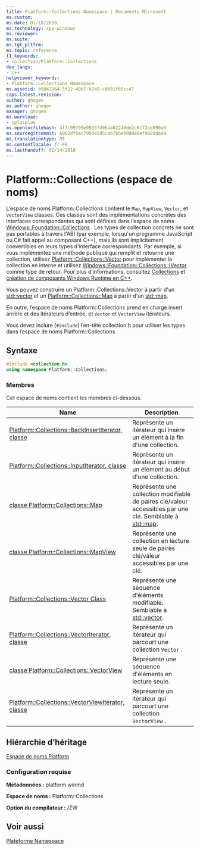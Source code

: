 ```yaml
---
title: Platform::Collections Namespace | Documents Microsoft
ms.custom: 
ms.date: 01/18/2018
ms.technology: cpp-windows
ms.reviewer: 
ms.suite: 
ms.tgt_pltfrm: 
ms.topic: reference
f1_keywords:
- collection/Platform::Collections
dev_langs:
- C++
helpviewer_keywords:
- Platform::Collections Namespace
ms.assetid: b5042864-5f22-40b7-b7a5-c0691f65cc47
caps.latest.revision: 
author: ghogen
ms.author: ghogen
manager: ghogen
ms.workload:
- cplusplus
ms.openlocfilehash: 4f7c99f99e0935fd96aa02240de2c0c72ce890a0
ms.sourcegitcommit: 6002df0ac79bde5d5cab7bbeb9d8e0ef9920da4a
ms.translationtype: MT
ms.contentlocale: fr-FR
ms.lasthandoff: 02/14/2018
---
```

# <a name="platformcollections-namespace"></a>Platform::Collections (espace de noms)

L’espace de noms Platform::Collections contient le `Map`, `MapView`, `Vector`, et `VectorView` classes. Ces classes sont des implémentations concrètes des interfaces correspondantes qui sont définies dans l’espace de noms [Windows::Foundation::Collections](http://go.microsoft.com/fwlink/p/?LinkId=262645) . Les types de collection concrets ne sont pas portables à travers l'ABI (par exemple, lorsqu'un programme JavaScript ou C# fait appel au composant C++), mais ils sont implicitement convertibles en leurs types d'interface correspondants. Par exemple, si vous implémentez une méthode publique qui remplit et retourne une collection, utilisez [Platform::Collections::Vector](../cppcx/platform-collections-vector-class.md) pour implémenter la collection en interne et utilisez [Windows::Foundation::Collections::IVector](http://go.microsoft.com/fwlink/p/?LinkId=262410) comme type de retour. Pour plus d’informations, consultez [Collections](../cppcx/collections-c-cx.md) et [création de composants Windows Runtime en C++](/windows/uwp/winrt-components/creating-windows-runtime-components-in-cpp).

Vous pouvez construire un Platform::Collections::Vector à partir d'un [std::vector](../standard-library/vector-class.md) et un [Platform::Collections::Map](../cppcx/platform-collections-map-class.md) à partir d'un [std::map](../standard-library/map-class.md).

En outre, l’espace de noms Platform::Collections prend en charge insert arrière et des itérateurs d’entrée, et `Vector` et `VectorView` itérateurs.

Vous devez inclure (`#include`) l’en-tête collection.h pour utiliser les types dans l’espace de noms Platform::Collections.

## <a name="syntax"></a>Syntaxe

```cpp
#include <collection.h>
using namespace Platform::Collections;
```

### <a name="members"></a>Membres

Cet espace de noms contient les membres ci-dessous.

|Name|Description|
|----------|-----------------|
|[Platform::Collections::BackInsertIterator, classe](../cppcx/platform-collections-backinsertiterator-class.md)|Représente un itérateur qui insère un élément à la fin d'une collection.|
|[Platform::Collections::InputIterator, classe](../cppcx/platform-collections-inputiterator-class.md)|Représente un itérateur qui insère un élément au début d'une collection.|
|[classe Platform::Collections::Map](../cppcx/platform-collections-map-class.md)|Représente une collection modifiable de paires clé/valeur accessibles par une clé. Semblable à [std::map](../standard-library/map-class.md).|
|[classe Platform::Collections::MapView](../cppcx/platform-collections-mapview-class.md)|Représente une collection en lecture seule de paires clé/valeur accessibles par une clé.|
|[Platform::Collections::Vector Class](../cppcx/platform-collections-vector-class.md)|Représente une séquence d'éléments modifiable. Semblable à [std::vector](../standard-library/vector-class.md).|
|[Platform::Collections::VectorIterator, classe](../cppcx/platform-collections-vectoriterator-class.md)|Représente un itérateur qui parcourt une collection `Vector` .|
|[classe Platform::Collections::VectorView](../cppcx/platform-collections-vectorview-class.md)|Représente une séquence d'éléments en lecture seule.|
|[Platform::Collections::VectorViewIterator, classe](../cppcx/platform-collections-vectorviewiterator-class.md)|Représente un itérateur qui parcourt une collection `VectorView` .|

## <a name="inheritance-hierarchy"></a>Hiérarchie d’héritage

[Espace de noms Platform](../cppcx/platform-namespace-c-cx.md)

### <a name="requirements"></a>Configuration requise

**Métadonnées :** platform.winmd

**Espace de noms :** Platform::Collections

**Option du compilateur :** /ZW

## <a name="see-also"></a>Voir aussi

[Plateforme Namespace](../cppcx/platform-namespace-c-cx.md)  
